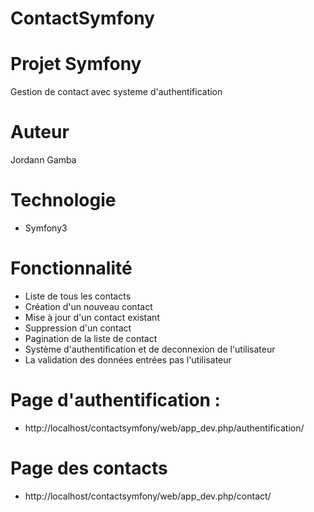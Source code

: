 # ContactSymfony

# Projet Symfony
Gestion de contact avec systeme d'authentification

# Auteur
Jordann Gamba

# Technologie
- Symfony3


# Fonctionnalité
- Liste de tous les contacts
- Création d'un nouveau contact
- Mise à jour d'un contact existant
- Suppression d'un contact
- Pagination de la liste de contact
- Système d'authentification et de deconnexion de l'utilisateur
- La validation des données entrées pas l'utilisateur


# Page d'authentification :
- http://localhost/contactsymfony/web/app_dev.php/authentification/

# Page des contacts
- http://localhost/contactsymfony/web/app_dev.php/contact/
